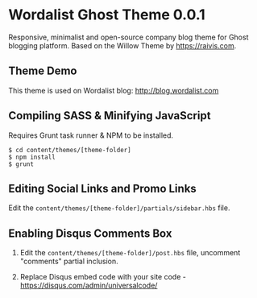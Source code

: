 # Wordalist Ghost Theme 0.0.1

Responsive, minimalist and open-source company blog theme for Ghost blogging platform. Based on the Willow Theme by https://raivis.com.

## Theme Demo

This theme is used on Wordalist blog: http://blog.wordalist.com

## Compiling SASS & Minifying JavaScript

Requires Grunt task runner & NPM to be installed.

    $ cd content/themes/[theme-folder]
    $ npm install
    $ grunt

## Editing Social Links and Promo Links

Edit the `content/themes/[theme-folder]/partials/sidebar.hbs` file.

## Enabling Disqus Comments Box

1. Edit the `content/themes/[theme-folder]/post.hbs` file, uncomment "comments" partial
inclusion.

2. Replace Disqus embed code with your site code - https://disqus.com/admin/universalcode/
